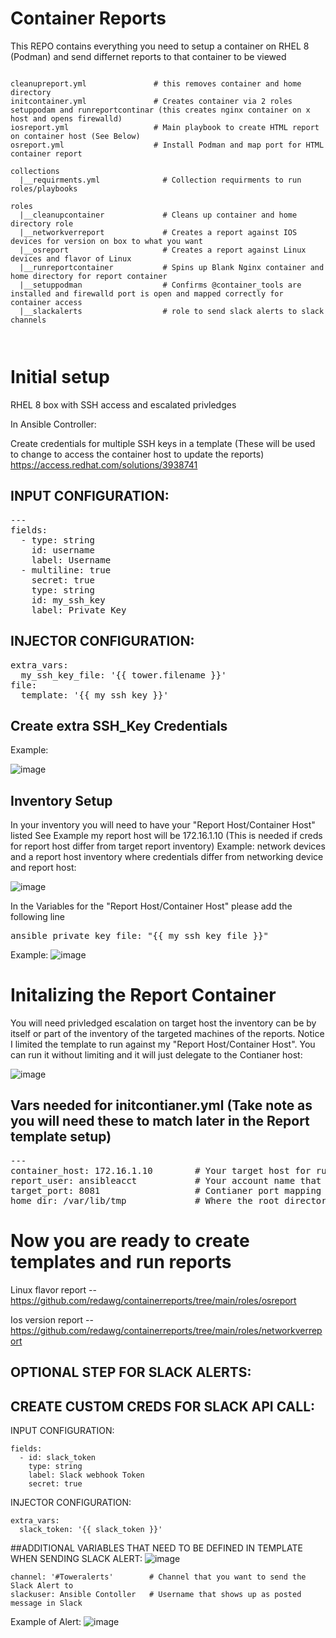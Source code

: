 # Container Reports
This REPO contains everything you need to setup a container on RHEL 8 (Podman) and send differnet reports to that container to be viewed

<pre class="line-number language-yaml"><code>
cleanupreport.yml               # this removes container and home directory
initcontainer.yml               # Creates container via 2 roles setuppodam and runreportcontinar (this creates nginx container on x host and opens firewalld)
iosreport.yml                   # Main playbook to create HTML report on container host (See Below)
osreport.yml                    # Install Podman and map port for HTML container report

collections
  |__requirments.yml              # Collection requirments to run roles/playbooks

roles
  |__cleanupcontainer             # Cleans up container and home directory role
  |__networkverreport             # Creates a report against IOS devices for version on box to what you want
  |__osreport                     # Creates a report against Linux devices and flavor of Linux
  |__runreportcontainer           # Spins up Blank Nginx container and home directory for report container
  |__setuppodman                  # Confirms @container_tools are installed and firewalld port is open and mapped correctly for container access
  |__slackalerts                  # role to send slack alerts to slack channels


</code></pre>
# Initial setup

RHEL 8 box with SSH access and escalated privledges

In Ansible Controller:

Create credentials for multiple SSH keys in a template  (These will be used to change to access the container host to update the reports)
https://access.redhat.com/solutions/3938741

## INPUT CONFIGURATION:
<pre class="line-number language-yaml">---
fields:
  - type: string
    id: username
    label: Username
  - multiline: true
    secret: true
    type: string
    id: my_ssh_key
    label: Private Key
</code></pre>
## INJECTOR CONFIGURATION:
<pre class="line-number language-yaml">extra_vars:
  my_ssh_key_file: '{{ tower.filename }}'
file:
  template: '{{ my_ssh_key }}'
</code></pre>

## Create extra SSH_Key Credentials
Example: 

![image](https://user-images.githubusercontent.com/17077661/121973639-9a8e2d80-cd32-11eb-89f9-506c23cef7fb.png)

## Inventory Setup

In your inventory you will need to have your "Report Host/Container Host" listed See Example my report host will be 172.16.1.10 (This is needed if creds for report host differ from target report inventory)  Example: network devices and a report host inventory where credentials differ from networking device and report host:

![image](https://user-images.githubusercontent.com/17077661/121973760-d1644380-cd32-11eb-89cf-1ccfaadeb34f.png)

In the Variables for the "Report Host/Container Host" please add the following line  
<pre class="line-number language-yaml">ansible_private_key_file: "{{ my_ssh_key_file }}"</code></pre>

Example:
![image](https://user-images.githubusercontent.com/17077661/121973934-2f912680-cd33-11eb-8b08-a1fd48836267.png)


# Initalizing the Report Container
You will need privledged escalation on target host the inventory can be by itself or part of the inventory of the targeted machines of the reports.  Notice I limited the template to run against my "Report Host/Container Host".  You can run it without limiting and it will just delegate to the Contianer host:

![image](https://user-images.githubusercontent.com/17077661/121974179-b940f400-cd33-11eb-9f91-05c3948031ab.png)

## Vars needed for initcontianer.yml  (Take note as you will need these to match later in the Report template setup)
<pre class="line-number language-yaml">---
container_host: 172.16.1.10        # Your target host for running the container "Report Host/Container Host"
report_user: ansibleacct           # Your account name that will be added reports to the container (ansible_user/remote_user) this should match the custome cred above
target_port: 8081                  # Contianer port mapping and firewall port opened  Example 8081 maps to 8080 on the container
home_dir: /var/lib/tmp             # Where the root directory is setup on the container host
</code></pre>



# Now you are ready to create templates and run reports

Linux flavor report -- https://github.com/redawg/containerreports/tree/main/roles/osreport

Ios version report  -- https://github.com/redawg/containerreports/tree/main/roles/networkverreport


## OPTIONAL STEP FOR SLACK ALERTS: 

## CREATE CUSTOM CREDS FOR SLACK API CALL:

INPUT CONFIGURATION:

<pre class="line-number language-yaml"><code>fields:
  - id: slack_token
    type: string
    label: Slack webhook Token
    secret: true
</code></pre>

INJECTOR CONFIGURATION:
<pre class="line-number language-yaml"><code>extra_vars:
  slack_token: '{{ slack_token }}'
</code></pre>

##ADDITIONAL VARIABLES THAT NEED TO BE DEFINED IN TEMPLATE WHEN SENDING SLACK ALERT: 
![image](https://user-images.githubusercontent.com/17077661/120726995-4790bc80-c48e-11eb-818b-d9b60e02d188.png)


<pre class="line-number language-yaml"><code>channel: '#Toweralerts'        # Channel that you want to send the Slack Alert to
slackuser: Ansible Contoller   # Username that shows up as posted message in Slack
</code></pre>

Example of Alert:
![image](https://user-images.githubusercontent.com/17077661/122095904-c822b780-cdc2-11eb-90f1-a86bd9730f5d.png)


